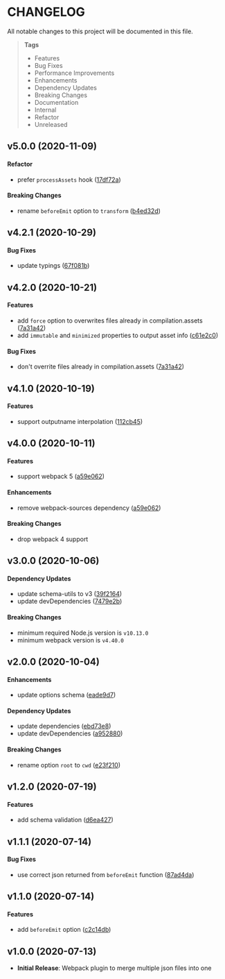 # CHANGELOG

All notable changes to this project will be documented in this file.

> **Tags**
>
> - Features
> - Bug Fixes
> - Performance Improvements
> - Enhancements
> - Dependency Updates
> - Breaking Changes
> - Documentation
> - Internal
> - Refactor
> - Unreleased

## v5.0.0 (2020-11-09)

#### Refactor

- prefer `processAssets` hook ([17df72a](https://github.com/sibiraj-s/merge-json-webpack-plugin/commit/17df72a))

#### Breaking Changes

- rename `beforeEmit` option to `transform` ([b4ed32d](https://github.com/sibiraj-s/merge-json-webpack-plugin/commit/b4ed32d))

## v4.2.1 (2020-10-29)

#### Bug Fixes

- update typings ([67f081b](https://github.com/sibiraj-s/merge-json-webpack-plugin/commit/67f081b))

## v4.2.0 (2020-10-21)

#### Features

- add `force` option to overwrites files already in compilation.assets ([7a31a42](https://github.com/sibiraj-s/merge-json-webpack-plugin/commit/7a31a42))
- add `immutable` and `minimized` properties to output asset info ([c61e2c0](https://github.com/sibiraj-s/merge-json-webpack-plugin/commit/c61e2c0))

#### Bug Fixes

- don't overrite files already in compilation.assets ([7a31a42](https://github.com/sibiraj-s/merge-json-webpack-plugin/commit/7a31a42))

## v4.1.0 (2020-10-19)

#### Features

- support outputname interpolation ([112cb45](https://github.com/sibiraj-s/merge-json-webpack-plugin/commit/112cb45))

## v4.0.0 (2020-10-11)

#### Features

- support webpack 5 ([a59e062](https://github.com/sibiraj-s/merge-json-webpack-plugin/commit/a59e062))

#### Enhancements

- remove webpack-sources dependency ([a59e062](https://github.com/sibiraj-s/merge-json-webpack-plugin/commit/a59e062))

#### Breaking Changes

- drop webpack 4 support

## v3.0.0 (2020-10-06)

#### Dependency Updates

- update schema-utils to v3 ([39f2164](https://github.com/sibiraj-s/merge-json-webpack-plugin/commit/39f2164))
- update devDependencies ([7479e2b](https://github.com/sibiraj-s/merge-json-webpack-plugin/commit/7479e2b))

#### Breaking Changes

- minimum required Node.js version is `v10.13.0`
- minimum webpack version is `v4.40.0`

## v2.0.0 (2020-10-04)

#### Enhancements

- update options schema ([eade9d7](https://github.com/sibiraj-s/merge-json-webpack-plugin/commit/eade9d7))

#### Dependency Updates

- update dependencies ([ebd73e8](https://github.com/sibiraj-s/merge-json-webpack-plugin/commit/ebd73e8))
- update devDependencies ([a952880](https://github.com/sibiraj-s/merge-json-webpack-plugin/commit/a952880))

#### Breaking Changes

- rename option `root` to `cwd` ([e23f210](https://github.com/sibiraj-s/merge-json-webpack-plugin/commit/e23f210))

## v1.2.0 (2020-07-19)

#### Features

- add schema validation ([d6ea427](https://github.com/sibiraj-s/merge-json-webpack-plugin/commit/d6ea427))

## v1.1.1 (2020-07-14)

#### Bug Fixes

- use correct json returned from `beforeEmit` function ([87ad4da](https://github.com/sibiraj-s/merge-json-webpack-plugin/commit/87ad4da))

## v1.1.0 (2020-07-14)

#### Features

- add `beforeEmit` option ([c2c14db](https://github.com/sibiraj-s/merge-json-webpack-plugin/commit/c2c14db))

## v1.0.0 (2020-07-13)

- **Initial Release**: Webpack plugin to merge multiple json files into one
